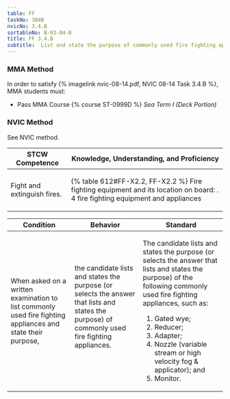 ```yaml
---
table: FF
taskNo: 3B4B
nvicNo: 3.4.B 
sortableNo: B-03-04-B
title: FF 3.4.B 
subtitle:  List and state the purpose of commonly used fire fighting appliances
---
```



### MMA Method

In order to satisfy  {% imagelink nvic-08-14.pdf, NVIC 08-14 Task 3.4.B %}, MMA students must:

* Pass MMA Course {% course ST-0999D %}  *Sea Term I (Deck Portion)*


### NVIC Method

<a onclick="togglevisibility('nvic_methods')" >See NVIC method.</a>

<div id='nvic_methods' class='hide'>

<table>
<thead>
<tr>
<th class='forty'> STCW Competence </th>
<th class='sixty'> Knowledge, Understanding, and Proficiency </th>
</tr>
</thead>




<tbody>
<tr><td markdown='1'>

Fight and extinguish fires.

</td><td markdown='1'>

{% table 612#FF-X2.2, FF-X2.2 %} Fire fighting equipment and its location on board: . 4  fire fighting equipment and appliances

</td></tr>


</tbody>
</table>


<table>
<thead>
<tr><th class='twenty'>  Condition </th><th class='twenty'> Behavior </th><th  class='sixty'>Standard </th></tr>
</thead>
<tbody >



<tr><td markdown='1'>

When asked on a written examination to list commonly used fire fighting appliances and state their purpose,

</td><td markdown='1'>

the candidate lists and states the purpose (or selects the answer that lists and states the purpose) of commonly used fire fighting appliances.

<br>

<div class="tooltip" markdown='1'>



</div>


</td><td markdown='1'>

The candidate lists and states the purpose (or selects the answer that lists and states the purpose) of the following commonly used fire fighting appliances, such as:
 
1.  Gated wye; 
2.  Reducer; 
3.  Adapter; 
4.  Nozzle (variable stream or high velocity fog & applicator); and 
5.  Monitor.

</td></tr>
</tbody>
</table>
</div>
